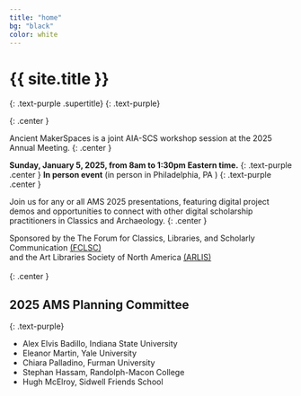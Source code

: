 ```yaml
---
title: "home"
bg: "black"
color: white
---
```


# {{ site.title }}
{: .text-purple .supertitle}
{: .text-purple}

<span class="fa-stack subtlecircle" style="font-size:100px; background:rgba(255,166,0,0.0)">
  <i class="fa fa-circle fa-stack-2x text-white"></i>
  <i class="fa fa-laptop fa-stack-1x text-purple"></i>
</span>
{: .center }

Ancient MakerSpaces is a joint AIA-SCS workshop session at the 2025 Annual Meeting.
{: .center }

**Sunday, January 5, 2025, from 8am to 1:30pm Eastern time.**
{: .text-purple .center }
**In person event** (in person in Philadelphia, PA )
{: .text-purple .center }

Join us for any or all AMS 2025 presentations, featuring digital project demos and opportunities to connect with other digital scholarship practitioners in Classics and Archaeology.
{: .center }

Sponsored by the The Forum for Classics, Libraries, and Scholarly Communication [(FCLSC)](http://www.classicslibrarians.org/)<br/>
and the Art Libraries Society of North America [(ARLIS)](https://www.arlisna.org/) <br/><br/>
{: .center }

## 2025 AMS Planning Committee
{: .text-purple}

* Alex Elvis Badillo, Indiana State University
* Eleanor Martin, Yale University
* Chiara Palladino, Furman University
* Stephan Hassam, Randolph-Macon College
* Hugh McElroy, Sidwell Friends School
